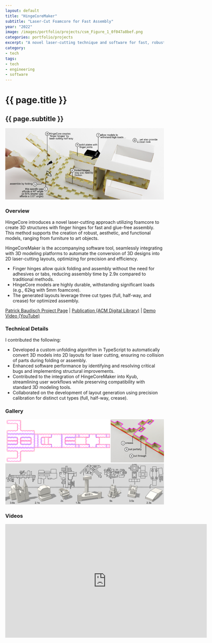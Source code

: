 ```yaml
---
layout: default
title: "HingeCoreMaker"
subtitle: "Laser-Cut Foamcore for Fast Assembly"
year: "2022"
image: /images/portfolio/projects/csm_Figure_1_0f047a8bef.png
categories: portfolio/projects
excerpt: "A novel laser-cutting technique and software for fast, robust, and precise assembly of 3D structures using foamcore materials. HingeCoreMaker automates the design and unfolding of 3D models for laser-cutting layouts."
category:
- tech
tags:
- tech
- engineering
- software
---
```

<div class="portfolio">
<h1>{{ page.title }}</h1>
<h2>{{ page.subtitle }}</h2>
<section>
<img src="/images/portfolio/projects/csm_Figure_1_0f047a8bef.png" alt="HingeCore main image">
</section>
<section>
<h3>Overview</h3>
HingeCore introduces a novel laser-cutting approach utilizing foamcore to create 3D structures with finger hinges for fast and glue-free assembly. This method supports the creation of robust, aesthetic, and functional models, ranging from furniture to art objects.

HingeCoreMaker is the accompanying software tool, seamlessly integrating with 3D modeling platforms to automate the conversion of 3D designs into 2D laser-cutting layouts, optimizing for precision and efficiency.

<p>
<ul>
<li>Finger hinges allow quick folding and assembly without the need for adhesives or tabs, reducing assembly time by 2.9x compared to traditional methods.</li>
<li>HingeCore models are highly durable, withstanding significant loads (e.g., 62kg with 5mm foamcore).</li>
<li>The generated layouts leverage three cut types (full, half-way, and crease) for optimized assembly.</li>
</ul>
</p>
<p>
<a href="https://www.patrickbaudisch.com/" target="_blank">Patrick Baudisch Project Page</a> | 
<a href="https://doi.org/10.1145/3526113.3545618" target="_blank">Publication (ACM Digital Library)</a> | 
<a href="https://youtu.be/N710JaRqcq8" target="_blank">Demo Video (YouTube)</a>
</p>
</section>
<section>
<h3>Technical Details</h3>
I contributed the following:
<ul>
<li>Developed a custom unfolding algorithm in TypeScript to automatically convert 3D models into 2D layouts for laser cutting, ensuring no collision of parts during folding or assembly.</li>
<li>Enhanced software performance by identifying and resolving critical bugs and implementing structural improvements.</li>
<li>Contributed to the integration of HingeCoreMaker into Kyub, streamlining user workflows while preserving compatibility with standard 3D modeling tools.</li>
<li>Collaborated on the development of layout generation using precision calibration for distinct cut types (full, half-way, crease).</li>
</ul>
</section>
<section>
<h3>Gallery</h3>
<img src="/images/portfolio/projects/csm_figure_8_87b9e1e26d.png" alt="HingeCore assembly process">
<img src="/images/portfolio/projects/Screenshot 2025-01-17 at 16.25.25.png" alt="HingeCore interface example">
</section>
<section>
<h3>Videos</h3>
<iframe title="youtube-player" src="https://www.youtube.com/embed/N710JaRqcq8" width="640" height="360" frameborder="0" allowfullscreen></iframe>
</section>
</div>
